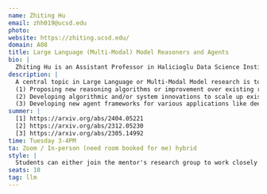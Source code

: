 ```yaml
---
name: Zhiting Hu
email: zhh019@ucsd.edu
photo: 
website: https://zhiting.ucsd.edu/
domain: A08
title: Large Language (Multi-Modal) Model Reasoners and Agents
bio: |
  Zhiting Hu is an Assistant Professor in Halicioglu Data Science Institute at UC San Diego. He received his Bachelor's degree in Computer Science from Peking University in 2014, and his Ph.D. in Machine Learning from Carnegie Mellon University in 2020. His research interests lie in the broad area of machine learning and artificial intelligence, with a focus on principles, methodologies, and systems of building AI agents that learn and reason with efficiency and generality. His current work centers on building general world models for next-generation machine reasoning and unified learning mechanisms for training machines with all types of experience. His research was recognized with outstanding paper awards at ACL 2016 and ACL 2024, and best demo nominations at ACL 2019 and NAACL 2024.
description: |
  A central topic in Large Language or Multi-Modal Model research is to enhance their ability of complex reasoning on diverse problems. Rich research has been done to generate multi-step reasoning chains with LLMs, such as Chain-of-Thoughts (CoT), Reasoning-via-Planning (RAP), OpenAI o-series, etc. This capstone aims to explore the diverse reasoning approaches of LLMs (and/or large multi-modal models) and investigate improvement, applications, and scalable implementations of these approaches. For example:  
  (1) Proposing new reasoning algorithms or improvement over existing reasoning algorithms in terms of performance;  
  (2) Developing algorithmic and/or system innovations to scale up existing advanced reasoning algorithms;  
  (3) Developing new agent frameworks for various applications like deep research, AI scientists, real-world embodied and social agents, etc.
summer: |
  [1] https://arxiv.org/abs/2404.05221  
  [2] https://arxiv.org/abs/2312.05230  
  [3] https://arxiv.org/abs/2305.14992
time: Tuesday 3-4PM
ta: Zoom / In-person (need room booked for me) hybrid
style: |
  Students can either join the mentor's research group to work closely with PhD students/postdocs on relevant projects, or propose their own ideas and lead the projects. Students are expected to be independent, and mentor will provide necessary advices if needed (PhD students/postdocs can also provide more hands-on guidances).
seats: 10
tag: llm
---
```

